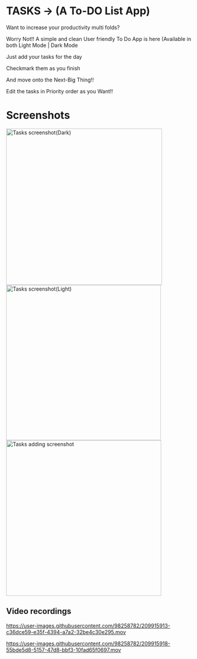 
# TASKS -> (A To-DO List App)

Want to increase your productivity multi folds?

Worry Not!!   A simple and clean User friendly To Do App is here (Available in both Light Mode | Dark Mode


Just add your tasks for the day 

Checkmark them as you finish

And move onto the Next-Big Thing!!

Edit the tasks in Priority order as you Want!!


# Screenshots 


<img width="421" alt="Tasks screenshot(Dark)" src="https://user-images.githubusercontent.com/98258782/209916326-9a060b16-3e93-4196-a3af-e04facb52ed3.png">
<img width="418" alt="Tasks screenshot(Light)" src="https://user-images.githubusercontent.com/98258782/209916333-976031f6-b86d-41d0-af85-b30356a22b80.png">
<img width="419" alt="Tasks adding screenshot" src="https://user-images.githubusercontent.com/98258782/209916356-8fdc4413-b076-4c84-b7a6-8119383b720e.png">



## Video recordings

https://user-images.githubusercontent.com/98258782/209915913-c36dce59-e35f-4394-a7a2-32be4c30e295.mov



https://user-images.githubusercontent.com/98258782/209915918-55bde5d8-5157-47d8-bbf3-10fad65f0697.mov

